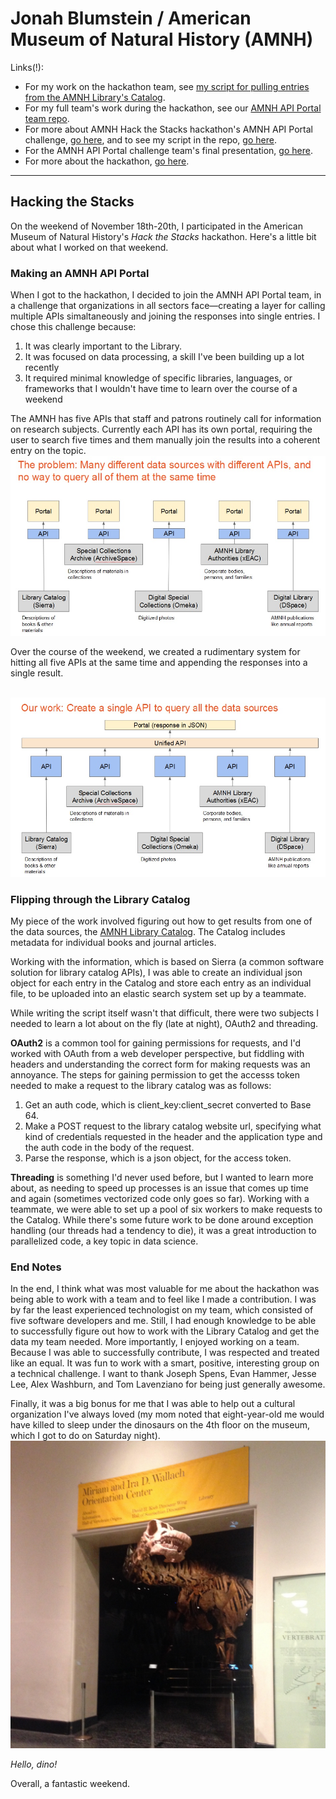 <h1>Jonah Blumstein / American Museum of Natural History (AMNH)</h1>

<p>Links(!):

<ul>
<li>For my work on the hackathon team, see <a href="https://github.com/JBlumstein/amnh/blob/master/AMNH_Library_Catalog_script.ipynb">my script for pulling entries from the AMNH Library's Catalog</a>.</li>
<li>For my full team's work during the hackathon, see our <a href="https://github.com/HackTheStacks/API-Portal">AMNH API Portal team repo</a>.</li>
<li>For more about AMNH Hack the Stacks hackathon's AMNH API Portal challenge, <a href="https://github.com/amnh/HackTheStacks/wiki/AMNH-API-Portal">go here</a>, and to see my script in the repo, <a href="https://github.com/HackTheStacks/API-Portal/blob/master/scrape/sierra/scrape.py">go here</a>.</li>
<li>For the AMNH API Portal challenge team's final presentation, <a href="https://docs.google.com/presentation/d/163vev-7-nU701YB1IRpbRkR4BonHA5CvfoCKCICpUQs/edit#slide=id.p">go here</a>.</li>
<li>For more about the hackathon, <a href="https://github.com/amnh/HacktheStacks/wiki">go here</a>.</li>
</ul>

<hr>

<h2>Hacking the Stacks</h2>

<p>On the weekend of November 18th-20th, I participated in the American Museum of Natural History's <em>Hack the Stacks</em> hackathon. Here's a little bit about what I worked on that weekend.

<h3>Making an AMNH API Portal</h3>

<p>When I got to the hackathon, I decided to join the AMNH API Portal team, in a challenge that organizations in all sectors face&mdash;creating a layer for calling multiple APIs simaltaneously and joining the responses into single entries. I chose this challenge because:

<ol>
<li>It was clearly important to the Library.</li>
<li>It was focused on data processing, a skill I've been building up a lot recently</li>
<li>It required minimal knowledge of specific libraries, languages, or frameworks that I wouldn't have time to learn over the course of a weekend</li>
</ol>

<p>The AMNH has five APIs that staff and patrons routinely call for information on research subjects. Currently each API has its own portal, requiring the user to search five times and them manually join the results into a coherent entry on the topic.

<br>

<img src="/amnh_before.jpg">

<br>

<p>Over the course of the weekend, we created a rudimentary system for hitting all five APIs at the same time and appending the responses into a single result.</p>

<br>

<img src="/amnh_after.jpg">

<br>

<h3>Flipping through the Library Catalog</h3>

<p>My piece of the work involved figuring out how to get results from one of the data sources, the <a href="http://www.amnh.org/our-research/research-library/library-catalog">AMNH Library Catalog</a>. The Catalog includes metadata for individual books and journal articles.

<p>Working with the information, which is based on Sierra (a common software solution for library catalog APIs), I was able to create an individual json object for each entry in the Catalog and store each entry as an individual file, to be uploaded into an elastic search system set up by a teammate.

<p>While writing the script itself wasn't that difficult, there were two subjects I needed to learn a lot about on the fly (late at night), OAuth2 and threading.

<p><strong>OAuth2</strong> is a common tool for gaining permissions for requests, and I'd worked with OAuth from a web developer perspective, but fiddling with headers and understanding the correct form for making requests was an annoyance. The steps for gaining permission to get the accesss token needed to make a request to the library catalog was as follows:

<ol>
<li>Get an auth code, which is client_key:client_secret converted to Base 64.</li>
<li>Make a POST request to the library catalog website url, specifying what kind of credentials requested in the header and the application type and the auth code in the body of the request.</li>
<li>Parse the response, which is a json object, for the access token.</li>
</ol>

<p><strong>Threading</strong> is something I'd never used before, but I wanted to learn more about, as needing to speed up processes is an issue that comes up time and again (sometimes vectorized code only goes so far). Working with a teammate, we were able to set up a pool of six workers to make requests to the Catalog. While there's some future work to be done around exception handling (our threads had a tendency to die), it was a great introduction to parallelized code, a key topic in data science.

<h3>End Notes</h3>

<p>In the end, I think what was most valuable for me about the hackathon was being able to work with a team and to feel like I made a contribution. I was by far the least experienced technologist on my team, which consisted of five software developers and me. Still, I had enough knowledge to be able to successfully figure out how to work with the Library Catalog and get the data my team needed. More importantly, I enjoyed working on a team. Because I was able to successfully contribute, I was respected and treated like an equal. It was fun to work with a smart, positive, interesting group on a technical challenge. I want to thank Joseph Spens, Evan Hammer, Jesse Lee, Alex Washburn, and Tom Lavenziano for being just generally awesome.

<p>Finally, it was a big bonus for me that I was able to help out a cultural organization I've always loved (my mom noted that eight-year-old me would have killed to sleep under the dinosaurs on the 4th floor on the museum, which I got to do on Saturday night). 

<br>

<img src="/hello_dino.jpg">

<p><em>Hello, dino!</em>

<br>

<p>Overall, a fantastic weekend.
